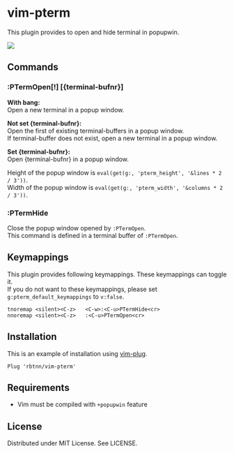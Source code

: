 
# vim-pterm
This plugin provides to open and hide terminal in popupwin.  

![](https://raw.githubusercontent.com/rbtnn/vim-pterm/main/pterm.gif)

## Commands

### :PTermOpen[!] [{terminal-bufnr}]
__With bang:__  
  Open a new terminal in a popup window.  

__Not set {terminal-bufnr}:__  
  Open the first of existing terminal-buffers in a popup window.   
  If terminal-buffer does not exist, open a new terminal in a popup window.  

__Set {terminal-bufnr}:__  
  Open {terminal-bufnr} in a popup window.  

Height of the popup window is `eval(get(g:, 'pterm_height', '&lines * 2 / 3'))`.  
Width of the popup window is `eval(get(g:, 'pterm_width', '&columns * 2 / 3'))`.  

### :PTermHide
Close the popup window opened by `:PTermOpen`.  
This command is defined in a terminal buffer of `:PTermOpen`.  

## Keymappings
This plugin provides following keymappings. These keymappings can toggle it.  
If you do not want to these keymappings, please set `g:pterm_default_keymappings` to `v:false`.  

```
tnoremap <silent><C-z>   <C-w>:<C-u>PTermHide<cr>
nnoremap <silent><C-z>   :<C-u>PTermOpen<cr>
```

## Installation
This is an example of installation using [vim-plug](https://github.com/junegunn/vim-plug).

```
Plug 'rbtnn/vim-pterm'
```

## Requirements
* Vim must be compiled with `+popupwin` feature

## License
Distributed under MIT License. See LICENSE.
